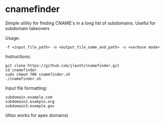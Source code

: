 # cnamefinder
Simple utility for finding CNAME's in a long list of subdomains. Useful for subdomain takeovers

Usage:
```
-f <input_file_path> -o <output_file_name_and_path> -v <verbose mode>
```

Instructions:
```
git clone https://github.com/jleuth/cnamefinder.git
cd cnamefinder
sudo chmod 700 cnamefinder.sh
./cnamefinder.sh
```
Input file formatting:
```
subdomain.example.com
subdomain2.example.org
subdomain3.example.gov
```
(Also works for apex domains)
